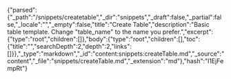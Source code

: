 {"parsed":{"_path":"/snippets/createtable","_dir":"snippets","_draft":false,"_partial":false,"_locale":"","_empty":false,"title":"Create Table","description":"Basic table template. Change \"table_name\" to the name you prefer.","excerpt":{"type":"root","children":[]},"body":{"type":"root","children":[],"toc":{"title":"","searchDepth":2,"depth":2,"links":[]}},"_type":"markdown","_id":"content:snippets:createTable.md","_source":"content","_file":"snippets/createTable.md","_extension":"md"},"hash":"l1EjFempRt"}